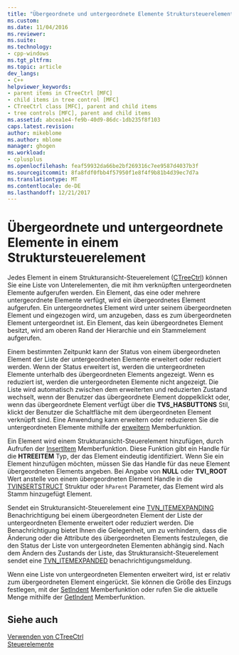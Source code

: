 ```yaml
---
title: "Übergeordnete und untergeordnete Elemente Struktursteuerelement | Microsoft Docs"
ms.custom: 
ms.date: 11/04/2016
ms.reviewer: 
ms.suite: 
ms.technology:
- cpp-windows
ms.tgt_pltfrm: 
ms.topic: article
dev_langs:
- C++
helpviewer_keywords:
- parent items in CTreeCtrl [MFC]
- child items in tree control [MFC]
- CTreeCtrl class [MFC], parent and child items
- tree controls [MFC], parent and child items
ms.assetid: abcea1e4-fe9b-40d9-86dc-1db235f8f103
caps.latest.revision: 
author: mikeblome
ms.author: mblome
manager: ghogen
ms.workload:
- cplusplus
ms.openlocfilehash: feaf59932da66be2bf269316c7ee9587d4037b3f
ms.sourcegitcommit: 8fa8fdf0fbb4f57950f1e8f4f9b81b4d39ec7d7a
ms.translationtype: MT
ms.contentlocale: de-DE
ms.lasthandoff: 12/21/2017
---
```

# <a name="tree-control-parent-and-child-items"></a>Übergeordnete und untergeordnete Elemente in einem Struktursteuerelement
Jedes Element in einem Strukturansicht-Steuerelement ([CTreeCtrl](../mfc/reference/ctreectrl-class.md)) können Sie eine Liste von Unterelementen, die mit ihm verknüpften untergeordneten Elemente aufgerufen werden. Ein Element, das eine oder mehrere untergeordnete Elemente verfügt, wird ein übergeordnetes Element aufgerufen. Ein untergeordnetes Element wird unter seinem übergeordneten Element und eingezogen wird, um anzugeben, dass es zum übergeordneten Element untergeordnet ist. Ein Element, das kein übergeordnetes Element besitzt, wird am oberen Rand der Hierarchie und ein Stammelement aufgerufen.  
  
 Einem bestimmten Zeitpunkt kann der Status von einem übergeordneten Element der Liste der untergeordneten Elemente erweitert oder reduziert werden. Wenn der Status erweitert ist, werden die untergeordneten Elemente unterhalb des übergeordneten Elements angezeigt. Wenn es reduziert ist, werden die untergeordneten Elemente nicht angezeigt. Die Liste wird automatisch zwischen dem erweiterten und reduzierten Zustand wechselt, wenn der Benutzer das übergeordnete Element doppelklickt oder, wenn das übergeordnete Element verfügt über die **TVS_HASBUTTONS** Stil, klickt der Benutzer die Schaltfläche mit dem übergeordneten Element verknüpft sind. Eine Anwendung kann erweitern oder reduzieren Sie die untergeordneten Elemente mithilfe der [erweitern](../mfc/reference/ctreectrl-class.md#expand) Memberfunktion.  
  
 Ein Element wird einem Strukturansicht-Steuerelement hinzufügen, durch Aufrufen der [InsertItem](../mfc/reference/ctreectrl-class.md#insertitem) Memberfunktion. Diese Funktion gibt ein Handle für die **HTREEITEM** Typ, der das Element eindeutig identifiziert. Wenn Sie ein Element hinzufügen möchten, müssen Sie das Handle für das neue Element übergeordneten Elements angeben. Bei Angabe von **NULL** oder **TVI_ROOT** Wert anstelle von einem übergeordneten Element Handle in die [TVINSERTSTRUCT](http://msdn.microsoft.com/library/windows/desktop/bb773452) Struktur oder `hParent` Parameter, das Element wird als Stamm hinzugefügt Element.  
  
 Sendet ein Strukturansicht-Steuerelement eine [TVN_ITEMEXPANDING](http://msdn.microsoft.com/library/windows/desktop/bb773537) Benachrichtigung bei einem übergeordneten Element der Liste der untergeordneten Elemente erweitert oder reduziert werden. Die Benachrichtigung bietet Ihnen die Gelegenheit, um zu verhindern, dass die Änderung oder die Attribute des übergeordneten Elements festzulegen, die den Status der Liste von untergeordneten Elementen abhängig sind. Nach dem Ändern des Zustands der Liste, das Strukturansicht-Steuerelement sendet eine [TVN_ITEMEXPANDED](http://msdn.microsoft.com/library/windows/desktop/bb773533) benachrichtigungsmeldung.  
  
 Wenn eine Liste von untergeordneten Elementen erweitert wird, ist er relativ zum übergeordneten Element eingerückt. Sie können die Größe des Einzugs festlegen, mit der [SetIndent](../mfc/reference/ctreectrl-class.md#setindent) Memberfunktion oder rufen Sie die aktuelle Menge mithilfe der [GetIndent](../mfc/reference/ctreectrl-class.md#getindent) Memberfunktion.  
  
## <a name="see-also"></a>Siehe auch  
 [Verwenden von CTreeCtrl](../mfc/using-ctreectrl.md)   
 [Steuerelemente](../mfc/controls-mfc.md)

